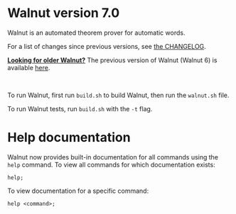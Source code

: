 # Walnut version 7.0
Walnut is an automated theorem prover for automatic words.

For a list of changes since previous versions, see [the CHANGELOG](CHANGELOG.md).

<ins>**Looking for older Walnut?**</ins> The previous version of Walnut (Walnut 6) is available [here](https://github.com/firetto/Walnut/). 

<br>

To run Walnut, first run `build.sh` to build Walnut, then run the `walnut.sh` file.

To run Walnut tests, run `build.sh` with the `-t` flag.


# Help documentation

Walnut now provides built-in documentation for all commands using the `help` command. To view all commands for which documentation exists:
```
help;
```

To view documentation for a specific command:
```
help <command>;
```
